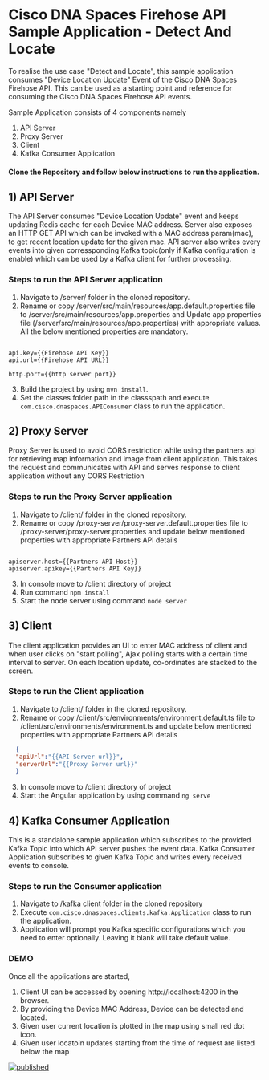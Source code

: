 # Cisco DNA Spaces Firehose API Sample Application - Detect And Locate

To realise the use case "Detect and Locate", this sample application consumes "Device Location Update" Event of the Cisco DNA Spaces Firehose API. This can be used as a starting point and reference for consuming the Cisco DNA Spaces Firehose API events.

Sample Application consists of 4 components namely
1) API Server
2) Proxy Server
3) Client
4) Kafka Consumer Application

#### Clone the Repository and follow below instructions to run the application.

## 1) API Server
  The API Server consumes "Device Location Update" event and keeps updating Redis cache for each Device MAC address. Server also exposes an HTTP GET API which can be invoked with a MAC address param(mac), to get recent location update for the given mac.
  API server also writes every events into given corressponding Kafka topic(only if Kafka configuration is enable) which can be used by a Kafka client for further processing.

### Steps to run the API Server application
1) Navigate to /server/ folder in the cloned repository.
2) Rename or copy /server/src/main/resources/app.default.properties file to /server/src/main/resources/app.properties and Update app.properties file (/server/src/main/resources/app.properties) with appropriate values. All the below mentioned properties are mandatory.
```properties

api.key={{Firehose API Key}}
api.url={{Firehose API URL}}

http.port={{http server port}}

```
3) Build the project by using ```mvn install```.
4) Set the classes folder path in the classspath and execute ``com.cisco.dnaspaces.APIConsumer`` class to run the application.


## 2) Proxy Server
Proxy Server is used to avoid CORS restriction while using the partners api for retrieving map information and image from client application. This takes the request and communicates with API and serves response to client application without any CORS Restriction

### Steps to run the Proxy Server application
1) Navigate to /client/ folder in the cloned repository.
2) Rename or copy /proxy-server/proxy-server.default.properties file to /proxy-server/proxy-server.properties and update below mentioned properties with appropriate Partners API details
```properties

apiserver.host={{Partners API Host}}
apiserver.apikey={{Partners API Key}}

```
3) In console move to /client directory of project
4) Run command ```npm install```
4) Start the node server using command ```node server```

## 3) Client

The client application provides an UI to enter MAC address of client and when user clicks on "start polling", Ajax polling starts with a certain time interval to server. On each location update, co-ordinates are stacked to the screen.

### Steps to run the Client application
1) Navigate to /client/ folder in the cloned repository.
2) Rename or copy /client/src/environments/environment.default.ts file to /client/src/environments/environment.ts and update below mentioned properties with appropriate Partners API details
```json
  {
  "apiUrl":"{{API Server url}}",
  "serverUrl":"{{Proxy Server url}}"
  }

```
3) In console move to /client directory of project
4) Start the Angular application by using command ```ng serve```

## 4) Kafka Consumer Application

This is a standalone sample application which subscribes to the provided Kafka Topic into which API server pushes the event data. Kafka Consumer Application subscribes to given Kafka Topic and writes every received events to console.

### Steps to run the Consumer application
1) Navigate to /kafka client folder in the cloned repository
2) Execute ``com.cisco.dnaspaces.clients.kafka.Application`` class to run the application.
3) Application will prompt you Kafka specific configurations which you need to enter optionally. Leaving it blank will take default value.

### DEMO
Once all the applications are started,
1) Client UI can be accessed by opening http://localhost:4200 in the browser.
2) By providing the Device MAC Address, Device can be detected and located.
3) Given user current location is plotted in the map using small red dot icon.
4) Given user locatoin updates starting from the time of request are listed below the map

[![published](https://static.production.devnetcloud.com/codeexchange/assets/images/devnet-published.svg)](https://developer.cisco.com/codeexchange/github/repo/CiscoDevNet/DNASpaces-FirehoseAPI-DetectAndLocate)
